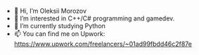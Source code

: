 - 👋 Hi, I’m Oleksii Morozov
- 👀 I’m interested in C++/C# programming and gamedev.
- 🌱 I’m currently studying Python
- 📫 You can find me on Upwork: https://www.upwork.com/freelancers/~01ad99fbdd46c2f87e

<!---
Capta1nAlex/Capta1nAlex is a ✨ special ✨ repository because its `README.md` (this file) appears on your GitHub profile.
You can click the Preview link to take a look at your changes.
--->
